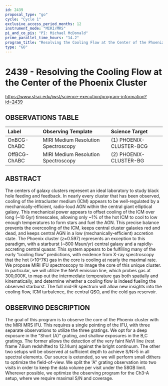 ```yaml
---
id: 2439
proposal_type: "go"
cycle: "Cycle 1"
exclusive_access_period_months: 12
instrument_mode: "MIRI/MRS"
pi_and_co_pis: "PI: Michael McDonald"
prime_parallel_time_hours: "14.2"
program_title: "Resolving the Cooling Flow at the Center of the Phoenix Cluster"
type: "GO"
---
```

# 2439 - Resolving the Cooling Flow at the Center of the Phoenix Cluster
https://www.stsci.edu/jwst/science-execution/program-information?id=2439
## OBSERVATIONS TABLE
| Label          | Observing Template                  | Science Target            |
| :------------- | :---------------------------------- | :------------------------ |
| OnBCG-ChABC    | MIRI Medium Resolution Spectroscopy | (1) PHOENIX-CLUSTER-BCG |
| OffBCG-ChABC   | MIRI Medium Resolution Spectroscopy | (2) PHOENIX-CLUSTER-BG  |

## ABSTRACT

The centers of galaxy clusters represent an ideal laboratory to study black hole feeding and feedback. In nearly every cluster that has been observed, cooling of the intracluster medium (ICM) appears to be well-regulated by a mechanically-efficient, radio-loud AGN within the central giant elliptical galaxy. This mechanical power appears to offset cooling of the ICM over long (~10 Gyr) timescales, allowing only ~1% of the hot ICM to cool to low enough temperatures to form stars and fuel the AGN. This precise balance prevents the overcooling of the ICM, keeps central cluster galaxies red and dead, and keeps central AGN in a low (mechanically-efficient) accretion state. The Phoenix cluster (z=0.597) represents an exception to this paradigm, with a starburst (~800 Msun/yr) central galaxy and a rapidly-accreting central quasar. This system appears to be fulfilling many of the early “cooling flow” predictions, with evidence from X-ray spectroscopy that the hot (>10^7K) gas in the core is cooling at nearly the maximal rate. We propose MIRI IFU spectroscopy to image the core of this unique cluster. In particular, we will utilize the NeVI emission line, which probes gas at 300,000K, to map out the intermediate temperature gas both spatially and kinematically, and determine whether a cooling flow is indeed fueling the observed starburst. The full mid-IR spectrum will allow new insights into the cooling flow, ICM turbulence, the central QSO, and the cold gas reservoir.

## OBSERVING DESCRIPTION

The goal of this program is to observe the core of the Phoenix cluster with the MIRI MRS IFU. This requires a single pointing of the IFU, with three separate observations to utilize the three gratings. We opt for a deep exposure in the "Short (A)" grating, and shallow exposures in the B,C gratings. The former allows the detection of the very faint NeVI line (rest frame 7.6um redshifted to 12.14um) against the bright continuum. The other two setups will be observed at sufficient depth to achieve S/N>5 in all spectral elements. Our source is extended, so we will perform small dithers to optimize the field-of-view. We split the 'A" grating observation into two visits in order to keep the data volume per visit under the 58GB limit. Wherever possible, we optimize the observing program for the Ch3-A setup, where we require maximal S/N and coverage.